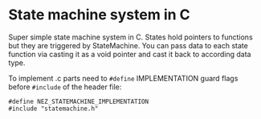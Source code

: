 # State machine system in C

Super simple state machine system in C. States hold pointers to functions but they are triggered by StateMachine. You can pass data to each state function via casting it as a void pointer and cast it back to according data type.    
    
To implement .c parts need to `#define` IMPLEMENTATION guard flags before `#include` of the header file:    
```
#define NEZ_STATEMACHINE_IMPLEMENTATION
#include "statemachine.h"
```

